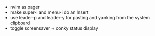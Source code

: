 * nvim as pager
* make super-i and menu-i do an Insert
* use leader-p and leader-y for pasting and yanking from the system clipboard
* toggle screensaver + conky status display
